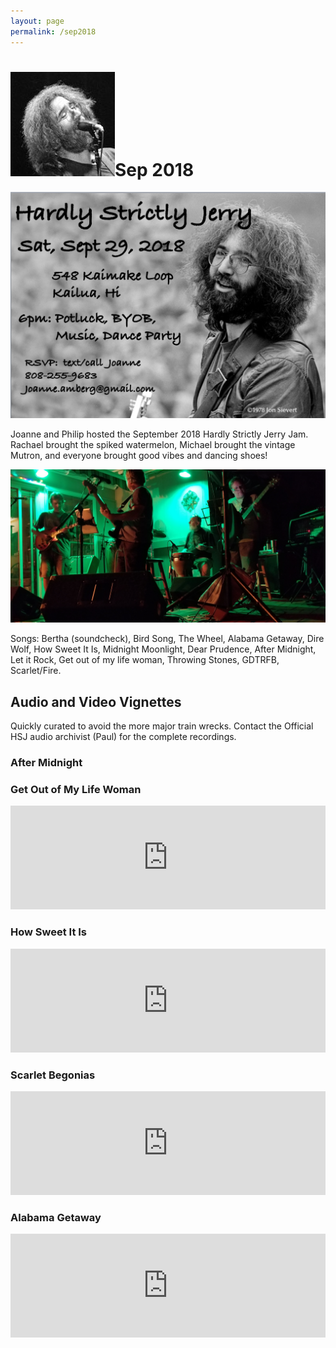 ```yaml
---
layout: page
permalink: /sep2018
---
```

<h1><img class="ui avatar image" src="/images/jerryavatar.jpg">Sep 2018</h1>

<img class="ui centered fluid image" src="/invites/sep-2018.png">


Joanne and Philip hosted the September 2018 Hardly Strictly Jerry Jam. Rachael brought the spiked watermelon, Michael brought the vintage Mutron, and everyone brought good vibes and dancing shoes! 

<img class="ui centered fluid image" src="/images/hsj-sep-2018.jpg">


Songs: Bertha (soundcheck), Bird Song, The Wheel, Alabama Getaway, Dire Wolf, How Sweet It Is, Midnight Moonlight, Dear Prudence, After Midnight, Let it Rock, Get out of my life woman, Throwing Stones, GDTRFB, Scarlet/Fire.

## Audio and Video Vignettes

Quickly curated to avoid the more major train wrecks. Contact the Official HSJ audio archivist (Paul) for the complete recordings. 


### After Midnight

<div class="ui embed" data-source="youtube" data-id="c55qoZdB898"></div>

### Get Out of My Life Woman

<iframe width="100%" height="166" scrolling="no" frameborder="no" allow="autoplay" src="https://w.soundcloud.com/player/?url=https%3A//api.soundcloud.com/tracks/508015008&color=%23ff5500&auto_play=false&hide_related=false&show_comments=true&show_user=true&show_reposts=false&show_teaser=true"></iframe>

### How Sweet It Is

<iframe width="100%" height="166" scrolling="no" frameborder="no" allow="autoplay" src="https://w.soundcloud.com/player/?url=https%3A//api.soundcloud.com/tracks/508015452&color=%23ff5500&auto_play=false&hide_related=false&show_comments=true&show_user=true&show_reposts=false&show_teaser=true"></iframe>

### Scarlet Begonias

<iframe width="100%" height="166" scrolling="no" frameborder="no" allow="autoplay" src="https://w.soundcloud.com/player/?url=https%3A//api.soundcloud.com/tracks/508014444&color=%23ff5500&auto_play=false&hide_related=false&show_comments=true&show_user=true&show_reposts=false&show_teaser=true"></iframe>

### Alabama Getaway

<iframe width="100%" height="166" scrolling="no" frameborder="no" allow="autoplay" src="https://w.soundcloud.com/player/?url=https%3A//api.soundcloud.com/tracks/508016232&color=%23ff5500&auto_play=false&hide_related=false&show_comments=true&show_user=true&show_reposts=false&show_teaser=true"></iframe>


  